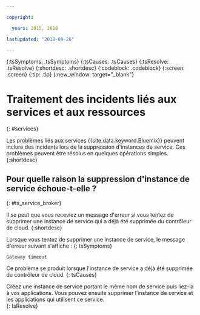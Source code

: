 ```yaml
---

copyright:

  years: 2015, 2018

lastupdated: "2018-09-26"

---
```



{:tsSymptoms: .tsSymptoms}
{:tsCauses: .tsCauses}
{:tsResolve: .tsResolve}
{:shortdesc: .shortdesc}
{:codeblock: .codeblock}
{:screen: .screen}
{:tip: .tip}
{:new_window: target="_blank"}


# Traitement des incidents liés aux services et aux ressources
{: #services}

Les problèmes liés aux services {{site.data.keyword.Bluemix}} peuvent inclure des incidents lors de la suppression d'instances de service. Ces problèmes peuvent être résolus en quelques opérations simples.
{:shortdesc}

## Pour quelle raison la suppression d'instance de service échoue-t-elle ?
{: #ts_service_broker}

Il se peut que vous receviez un message d'erreur si vous tentez de supprimer une instance de service qui a déjà été supprimée du contrôleur de cloud.
{:shortdesc}

Lorsque vous tentez de supprimer une instance de service, le message d'erreur suivant s'affiche :
{: tsSymptoms}

`Gateway timeout`

Ce problème se produit lorsque l'instance de service a déjà été supprimée du contrôleur de cloud.
{: tsCauses}

Créez une instance de service portant le même nom de service puis liez-la à vos applications. Vous pouvez ensuite supprimer l'instance de service et les applications qui utilisent ce service.   
{: tsResolve}
